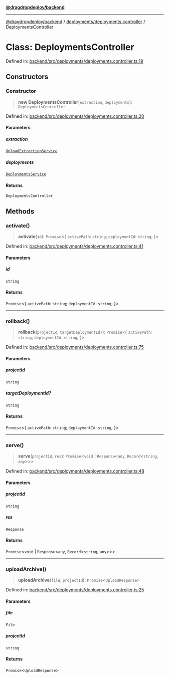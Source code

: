 [**@dragdropdeploy/backend**](../../../README.md)

***

[@dragdropdeploy/backend](../../../README.md) / [deployments/deployments.controller](../README.md) / DeploymentsController

# Class: DeploymentsController

Defined in: [backend/src/deployments/deployments.controller.ts:19](https://github.com/TomKonig/DragDropDeploy/blob/34bfcba72927c691f3e74d05ff86899c58e78bdc/backend/src/deployments/deployments.controller.ts#L19)

## Constructors

### Constructor

> **new DeploymentsController**(`extraction`, `deployments`): `DeploymentsController`

Defined in: [backend/src/deployments/deployments.controller.ts:20](https://github.com/TomKonig/DragDropDeploy/blob/34bfcba72927c691f3e74d05ff86899c58e78bdc/backend/src/deployments/deployments.controller.ts#L20)

#### Parameters

##### extraction

[`UploadExtractionService`](../../upload-extraction.service/classes/UploadExtractionService.md)

##### deployments

[`DeploymentsService`](../../deployments.service/classes/DeploymentsService.md)

#### Returns

`DeploymentsController`

## Methods

### activate()

> **activate**(`id`): `Promise`\<\{ `activePath`: `string`; `deploymentId`: `string`; \}\>

Defined in: [backend/src/deployments/deployments.controller.ts:41](https://github.com/TomKonig/DragDropDeploy/blob/34bfcba72927c691f3e74d05ff86899c58e78bdc/backend/src/deployments/deployments.controller.ts#L41)

#### Parameters

##### id

`string`

#### Returns

`Promise`\<\{ `activePath`: `string`; `deploymentId`: `string`; \}\>

***

### rollback()

> **rollback**(`projectId`, `targetDeploymentId?`): `Promise`\<\{ `activePath`: `string`; `deploymentId`: `string`; \}\>

Defined in: [backend/src/deployments/deployments.controller.ts:75](https://github.com/TomKonig/DragDropDeploy/blob/34bfcba72927c691f3e74d05ff86899c58e78bdc/backend/src/deployments/deployments.controller.ts#L75)

#### Parameters

##### projectId

`string`

##### targetDeploymentId?

`string`

#### Returns

`Promise`\<\{ `activePath`: `string`; `deploymentId`: `string`; \}\>

***

### serve()

> **serve**(`projectId`, `res`): `Promise`\<`void` \| `Response`\<`any`, `Record`\<`string`, `any`\>\>\>

Defined in: [backend/src/deployments/deployments.controller.ts:48](https://github.com/TomKonig/DragDropDeploy/blob/34bfcba72927c691f3e74d05ff86899c58e78bdc/backend/src/deployments/deployments.controller.ts#L48)

#### Parameters

##### projectId

`string`

##### res

`Response`

#### Returns

`Promise`\<`void` \| `Response`\<`any`, `Record`\<`string`, `any`\>\>\>

***

### uploadArchive()

> **uploadArchive**(`file`, `projectId`): `Promise`\<`UploadResponse`\>

Defined in: [backend/src/deployments/deployments.controller.ts:25](https://github.com/TomKonig/DragDropDeploy/blob/34bfcba72927c691f3e74d05ff86899c58e78bdc/backend/src/deployments/deployments.controller.ts#L25)

#### Parameters

##### file

`File`

##### projectId

`string`

#### Returns

`Promise`\<`UploadResponse`\>
